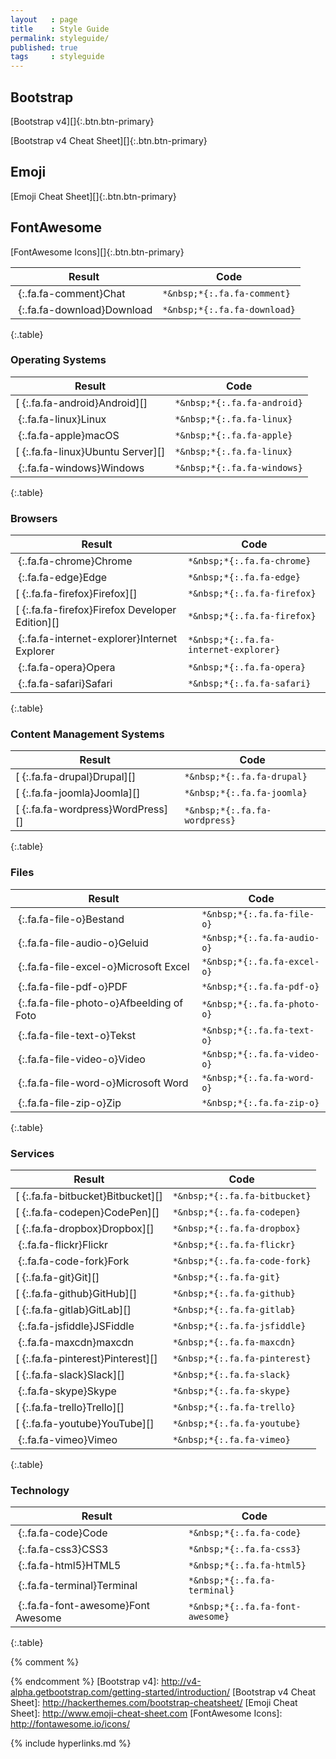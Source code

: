 ```yaml
---
layout   : page
title    : Style Guide
permalink: styleguide/
published: true
tags     : styleguide
---
```


Bootstrap
---------

[Bootstrap v4][]{:.btn.btn-primary}

[Bootstrap v4 Cheat Sheet][]{:.btn.btn-primary}

Emoji
-----

[Emoji Cheat Sheet][]{:.btn.btn-primary}

FontAwesome
-----------

[FontAwesome Icons][]{:.btn.btn-primary}

| Result                                                 | Code                                  |
|--------------------------------------------------------|---------------------------------------|
| *&nbsp;*{:.fa.fa-comment}Chat                          | `*&nbsp;*{:.fa.fa-comment}`           |
| *&nbsp;*{:.fa.fa-download}Download                     | `*&nbsp;*{:.fa.fa-download}`          |
{:.table}

### Operating Systems

| Result                                                 | Code                                  |
|--------------------------------------------------------|---------------------------------------|
| [*&nbsp;*{:.fa.fa-android}Android][]                   | `*&nbsp;*{:.fa.fa-android}`           |
| *&nbsp;*{:.fa.fa-linux}Linux                           | `*&nbsp;*{:.fa.fa-linux}`             |
| *&nbsp;*{:.fa.fa-apple}macOS                           | `*&nbsp;*{:.fa.fa-apple}`             |
| [*&nbsp;*{:.fa.fa-linux}Ubuntu Server][]               | `*&nbsp;*{:.fa.fa-linux}`             |
| *&nbsp;*{:.fa.fa-windows}Windows                       | `*&nbsp;*{:.fa.fa-windows}`           |
{:.table}

### Browsers

| Result                                                 | Code                                  |
|--------------------------------------------------------|---------------------------------------|
| *&nbsp;*{:.fa.fa-chrome}Chrome                         | `*&nbsp;*{:.fa.fa-chrome}`            |
| *&nbsp;*{:.fa.fa-edge}Edge                             | `*&nbsp;*{:.fa.fa-edge}`              |
| [*&nbsp;*{:.fa.fa-firefox}Firefox][]                   | `*&nbsp;*{:.fa.fa-firefox}`           |
| [*&nbsp;*{:.fa.fa-firefox}Firefox Developer Edition][] | `*&nbsp;*{:.fa.fa-firefox}`           |
| *&nbsp;*{:.fa.fa-internet-explorer}Internet Explorer   | `*&nbsp;*{:.fa.fa-internet-explorer}` |
| *&nbsp;*{:.fa.fa-opera}Opera                           | `*&nbsp;*{:.fa.fa-opera}`             |
| *&nbsp;*{:.fa.fa-safari}Safari                         | `*&nbsp;*{:.fa.fa-safari}`            |
{:.table}

### Content Management Systems

| Result                                                 | Code                                  |
|--------------------------------------------------------|---------------------------------------|
| [*&nbsp;*{:.fa.fa-drupal}Drupal][]                     | `*&nbsp;*{:.fa.fa-drupal}`            |
| [*&nbsp;*{:.fa.fa-joomla}Joomla][]                     | `*&nbsp;*{:.fa.fa-joomla}`            |
| [*&nbsp;*{:.fa.fa-wordpress}WordPress][]               | `*&nbsp;*{:.fa.fa-wordpress}`         |
{:.table}

### Files

| Result                                                 | Code                                  |
|--------------------------------------------------------|---------------------------------------|
| *&nbsp;*{:.fa.fa-file-o}Bestand                        | `*&nbsp;*{:.fa.fa-file-o}`            |
| *&nbsp;*{:.fa.fa-file-audio-o}Geluid                   | `*&nbsp;*{:.fa.fa-audio-o}`           |
| *&nbsp;*{:.fa.fa-file-excel-o}Microsoft Excel          | `*&nbsp;*{:.fa.fa-excel-o}`           |
| *&nbsp;*{:.fa.fa-file-pdf-o}PDF                        | `*&nbsp;*{:.fa.fa-pdf-o}`             |
| *&nbsp;*{:.fa.fa-file-photo-o}Afbeelding of Foto       | `*&nbsp;*{:.fa.fa-photo-o}`           |
| *&nbsp;*{:.fa.fa-file-text-o}Tekst                     | `*&nbsp;*{:.fa.fa-text-o}`            |
| *&nbsp;*{:.fa.fa-file-video-o}Video                    | `*&nbsp;*{:.fa.fa-video-o}`           |
| *&nbsp;*{:.fa.fa-file-word-o}Microsoft Word            | `*&nbsp;*{:.fa.fa-word-o}`            |
| *&nbsp;*{:.fa.fa-file-zip-o}Zip                        | `*&nbsp;*{:.fa.fa-zip-o}`             |
{:.table}

### Services

| Result                                                 | Code                                  |
|--------------------------------------------------------|---------------------------------------|
| [*&nbsp;*{:.fa.fa-bitbucket}Bitbucket][]               | `*&nbsp;*{:.fa.fa-bitbucket}`         |
| [*&nbsp;*{:.fa.fa-codepen}CodePen][]                   | `*&nbsp;*{:.fa.fa-codepen}`           |
| [*&nbsp;*{:.fa.fa-dropbox}Dropbox][]                   | `*&nbsp;*{:.fa.fa-dropbox}`           |
| *&nbsp;*{:.fa.fa-flickr}Flickr                         | `*&nbsp;*{:.fa.fa-flickr}`            |
| *&nbsp;*{:.fa.fa-code-fork}Fork                        | `*&nbsp;*{:.fa.fa-code-fork}`         |
| [*&nbsp;*{:.fa.fa-git}Git][]                           | `*&nbsp;*{:.fa.fa-git}`               |
| [*&nbsp;*{:.fa.fa-github}GitHub][]                     | `*&nbsp;*{:.fa.fa-github}`            |
| [*&nbsp;*{:.fa.fa-gitlab}GitLab][]                     | `*&nbsp;*{:.fa.fa-gitlab}`            |
| *&nbsp;*{:.fa.fa-jsfiddle}JSFiddle                     | `*&nbsp;*{:.fa.fa-jsfiddle}`          |
| *&nbsp;*{:.fa.fa-maxcdn}maxcdn                         | `*&nbsp;*{:.fa.fa-maxcdn}`            |
| [*&nbsp;*{:.fa.fa-pinterest}Pinterest][]               | `*&nbsp;*{:.fa.fa-pinterest}`         |
| [*&nbsp;*{:.fa.fa-slack}Slack][]                       | `*&nbsp;*{:.fa.fa-slack}`             |
| *&nbsp;*{:.fa.fa-skype}Skype                           | `*&nbsp;*{:.fa.fa-skype}`             |
| [*&nbsp;*{:.fa.fa-trello}Trello][]                     | `*&nbsp;*{:.fa.fa-trello}`            |
| [*&nbsp;*{:.fa.fa-youtube}YouTube][]                   | `*&nbsp;*{:.fa.fa-youtube}`           |
| *&nbsp;*{:.fa.fa-vimeo}Vimeo                           | `*&nbsp;*{:.fa.fa-vimeo}`             |
{:.table}

### Technology

| Result                                                 | Code                                  |
|--------------------------------------------------------|---------------------------------------|
| *&nbsp;*{:.fa.fa-code}Code                             | `*&nbsp;*{:.fa.fa-code}`              |
| *&nbsp;*{:.fa.fa-css3}CSS3                             | `*&nbsp;*{:.fa.fa-css3}`              |
| *&nbsp;*{:.fa.fa-html5}HTML5                           | `*&nbsp;*{:.fa.fa-html5}`             |
| *&nbsp;*{:.fa.fa-terminal}Terminal                     | `*&nbsp;*{:.fa.fa-terminal}`          |
| *&nbsp;*{:.fa.fa-font-awesome}Font Awesome             | `*&nbsp;*{:.fa.fa-font-awesome}`      |
{:.table}


{% comment %}
<!-- ⚓ Hyperlinks -->
{% endcomment %}
[Bootstrap v4]:             http://v4-alpha.getbootstrap.com/getting-started/introduction/
[Bootstrap v4 Cheat Sheet]: http://hackerthemes.com/bootstrap-cheatsheet/
[Emoji Cheat Sheet]:        http://www.emoji-cheat-sheet.com
[FontAwesome Icons]:        http://fontawesome.io/icons/

{% include hyperlinks.md %}